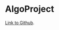 # AlgoProject

[Link to Github](https://github.com/shahinashamshodova/AlgoProject/edit/main/README.md).
